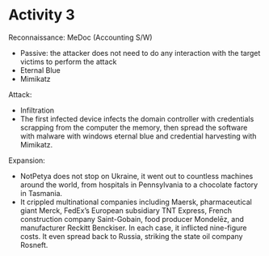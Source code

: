 # Activity 3

Reconnaissance: MeDoc (Accounting S/W)

* Passive: the attacker does not need to do any interaction with the target victims to perform the attack
* Eternal Blue
* Mimikatz

Attack: 

* Infiltration
* The first infected device infects the domain controller with credentials scrapping from the computer the memory, then spread the software with malware with windows eternal blue and credential harvesting with Mimikatz.

Expansion:

* NotPetya does not stop on Ukraine, it went out to countless machines around the world, from hospitals in Pennsylvania to a chocolate factory in Tasmania. 
* It ­crippled multinational companies including Maersk, pharmaceutical giant Merck, FedEx’s European subsidiary TNT Express, French construction company Saint-Gobain, food producer Mondelēz, and manufacturer Reckitt Benckiser. In each case, it inflicted nine-figure costs. It even spread back to Russia, striking the state oil company Rosneft.
